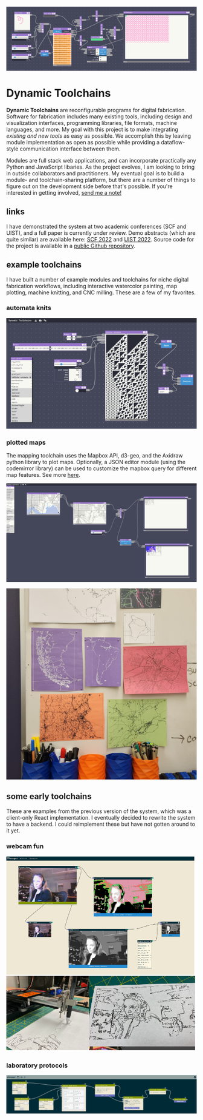 ![A dynamic toolchain for interactive watercolor painting.](/content/projects/dynamic_toolchains/images/brushstrokes.png)

# Dynamic Toolchains

**Dynamic Toolchains** are reconfigurable programs for digital fabrication.
Software for fabrication includes many existing tools, including design and visualization interfaces, programming libraries, file formats, machine languages, and more.
My goal with this project is to make integrating _existing and new tools_ as easy as possible.
We accomplish this by leaving module implementation as open as possible while providing a dataflow-style communication interface between them.

Modules are full stack web applications, and can incorporate practically any Python and JavaScript libaries.
As the project evolves, I am looking to bring in outside collaborators and practitioners.
My eventual goal is to build a module- and toolchain-sharing platform, but there are a number of things to figure out on the development side before that's possible.
If you're interested in getting involved, [send me a note!](mailto:hannah@twigg.gg)

## links

I have demonstrated the system at two academic conferences (SCF and UIST), and a full paper is currently under review.
Demo abstracts (which are quite similar) are available here: [SCF 2022](/papers/dynamic_toolchains_scf) and [UIST 2022](/papers/dynamic_toolchains_uist).
Source code for the project is available in a [public Github repository](https://github.com/machineagency/planager).

## example toolchains

I have built a number of example modules and toolchains for niche digital fabrication workflows, including interactive watercolor painting, map plotting, machine knitting, and CNC milling. These are a few of my favorites.

### automata knits

![A toolchain for converting one-dimensional cellular automata to bitmap images, which can be knit on a machine.](/content/projects/dynamic_toolchains/images/triangles.png)

### plotted maps

The mapping toolchain uses the Mapbox API, d3-geo, and the Axidraw python library to plot maps. Optionally, a JSON editor module (using the codemirror library) can be used to customize the mapbox query for different map features. See more [here](/projects/maps).

![A screenshot of the mapping toolchain, which includes modules for scaling and positioning the map in the Axidraw's work envelope.](/content/projects/maps/mapchain.png)

![A selection of maps plotted with the mapping toolchain.](/content/projects/maps/maps.jpg)

<!-- ### watercolor

### carved panels -->

## some early toolchains

These are examples from the previous version of the system, which was a client-only React implementation. I eventually decided to rewrite the system to have a backend. I could reimplement these but have not gotten around to it yet.

### webcam fun

![A toolchain for vectorizing and plotting pictures taken with a webcam.](/content/projects/dynamic_toolchains/images/workflow.png)

<!-- ### knit graphs

For my final project for a class on computational machine knitting, I prototyped some modules and toolchains for manipulating knit graphs.

![](/content/projects/dynamic_toolchains/images/cables.png)

![](/content/projects/dynamic_toolchains/images/graphs.png)

![](/content/projects/dynamic_toolchains/images/knitting.png) -->

### laboratory protocols

![A very early toolchain where I was exploring different ways of representing protocols for laboratory automation with Jubilee.](/content/projects/dynamic_toolchains/images/sonication.png)
